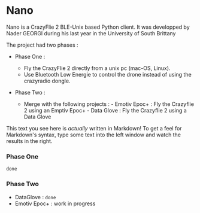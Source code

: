 # Nano

Nano is a CrazyFlie 2 BLE-Unix based Python client.
It was developped by Nader GEORGI during his last year in the University of South Brittany

The project had two phases :
- Phase One :
  - Fly the CrazyFlie 2 directly from a unix pc (mac-OS, Linux).
  - Use Bluetooth Low Energie to control the drone instead of using the crazyradio dongle.


- Phase Two  :
  - Merge with the following projects :
         -  Emotiv Epoc+ : Fly the Crazyflie 2 using an Emptiv Epoc+
         -  Data Glove : Fly the Crazyflie 2 using a Data Glove

This text you see here is *actually* written in Markdown! To get a feel for Markdown's syntax, type some text into the left window and watch the results in the right.

### Phase One
`done`

### Phase Two
-   DataGlove : `done`
-   Emotiv Epoc+ : work in progress
